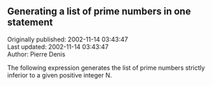 ## Generating a list of prime numbers in one statement  
Originally published: 2002-11-14 03:43:47  
Last updated: 2002-11-14 03:43:47  
Author: Pierre Denis  
  
The following expression generates the list of prime numbers strictly inferior to a given positive integer N.